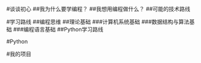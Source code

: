 #谈谈初心
##我为什么要学编程？
##我想用编程做什么？
##可能的技术路线

#学习路线
##编程思维
##理论基础
###计算机系统基础
###数据结构与算法基础
###编程语言基础
##Python学习路线

#Python

#我的项目
